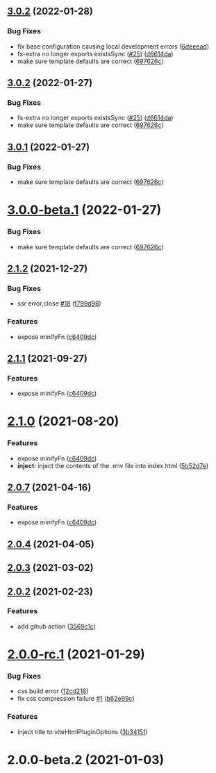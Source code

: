 ## [3.0.2](https://github.com/vbenjs/vite-plugin-html/compare/v3.0.0...v3.0.2) (2022-01-28)

### Bug Fixes

- fix base configuration causing local development errors ([6deeead](https://github.com/vbenjs/vite-plugin-html/commit/6deeead53f02007effd42b013d0eb03390f0a9a2))
- fs-extra no longer exports existsSync ([#25](https://github.com/vbenjs/vite-plugin-html/issues/25)) ([d6614da](https://github.com/vbenjs/vite-plugin-html/commit/d6614dae2ab5d2f53d54ec480e1212613819186b))
- make sure template defaults are correct ([697626c](https://github.com/vbenjs/vite-plugin-html/commit/697626cb62db42c1853788ac4019a834822b19e5))

## [3.0.2](https://github.com/vbenjs/vite-plugin-html/compare/v3.0.0...v3.0.2) (2022-01-27)

### Bug Fixes

- fs-extra no longer exports existsSync ([#25](https://github.com/vbenjs/vite-plugin-html/issues/25)) ([d6614da](https://github.com/vbenjs/vite-plugin-html/commit/d6614dae2ab5d2f53d54ec480e1212613819186b))
- make sure template defaults are correct ([697626c](https://github.com/vbenjs/vite-plugin-html/commit/697626cb62db42c1853788ac4019a834822b19e5))

## [3.0.1](https://github.com/vbenjs/vite-plugin-html/compare/v3.0.0...v3.0.1) (2022-01-27)

### Bug Fixes

- make sure template defaults are correct ([697626c](https://github.com/vbenjs/vite-plugin-html/commit/697626cb62db42c1853788ac4019a834822b19e5))

# [3.0.0-beta.1](https://github.com/vbenjs/vite-plugin-html/compare/v3.0.0...v3.0.0-beta.1) (2022-01-27)

### Bug Fixes

- make sure template defaults are correct ([697626c](https://github.com/vbenjs/vite-plugin-html/commit/697626cb62db42c1853788ac4019a834822b19e5))

## [2.1.2](https://github.com/vbenjs/vite-plugin-html/compare/v2.0.6...v2.1.2) (2021-12-27)

### Bug Fixes

- ssr error,close [#18](https://github.com/vbenjs/vite-plugin-html/issues/18) ([f799d98](https://github.com/vbenjs/vite-plugin-html/commit/f799d9821ec9b22bbbfd8b92ddcb4d25cc18219e))

### Features

- expose minifyFn ([c6409dc](https://github.com/vbenjs/vite-plugin-html/commit/c6409dc25e118b47adff250ab4dd0a239803258b))

## [2.1.1](https://github.com/vbenjs/vite-plugin-html/compare/v2.0.6...v2.1.1) (2021-09-27)

### Features

- expose minifyFn ([c6409dc](https://github.com/vbenjs/vite-plugin-html/commit/c6409dc25e118b47adff250ab4dd0a239803258b))

# [2.1.0](https://github.com/vbenjs/vite-plugin-html/compare/v2.0.6...v2.1.0) (2021-08-20)

### Features

- expose minifyFn ([c6409dc](https://github.com/vbenjs/vite-plugin-html/commit/c6409dc25e118b47adff250ab4dd0a239803258b))
- **inject:** inject the contents of the .env file into index.html ([5b52d7e](https://github.com/vbenjs/vite-plugin-html/commit/5b52d7e654c1056f6a368f4c7df0de8a63b61874))

## [2.0.7](https://github.com/vbenjs/vite-plugin-html/compare/v2.0.6...v2.0.7) (2021-04-16)

### Features

- expose minifyFn ([c6409dc](https://github.com/vbenjs/vite-plugin-html/commit/c6409dc25e118b47adff250ab4dd0a239803258b))

## [2.0.4](https://github.com/vbenjs/vite-plugin-html/compare/v2.0.2...v2.0.4) (2021-04-05)

## [2.0.3](https://github.com/vbenjs/vite-plugin-html/compare/v2.0.2...v2.0.3) (2021-03-02)

## [2.0.2](https://github.com/vbenjs/vite-plugin-html/compare/v2.0.1...v2.0.2) (2021-02-23)

### Features

- add gihub action ([3569c1c](https://github.com/vbenjs/vite-plugin-html/commit/3569c1c097be457fe91b5bb39c2bd56e61753fc9))

# [2.0.0-rc.1](https://github.com/vbenjs/vite-plugin-html/compare/v2.0.0-beta.2...v2.0.0-rc.1) (2021-01-29)

### Bug Fixes

- css build error ([12cd218](https://github.com/vbenjs/vite-plugin-html/commit/12cd218c3f02267022eed06eea18c8e67d4119ff))
- fix css compression failure [#1](https://github.com/vbenjs/vite-plugin-html/issues/1) ([b62e99c](https://github.com/vbenjs/vite-plugin-html/commit/b62e99cd809a0a581cbd1e1dae9260d0b35e9abb))

### Features

- inject title to viteHtmlPluginOptions ([3b34151](https://github.com/vbenjs/vite-plugin-html/commit/3b341516cc78c83619d672ab1c5316a4339a92ac))

# 2.0.0-beta.2 (2021-01-03)
